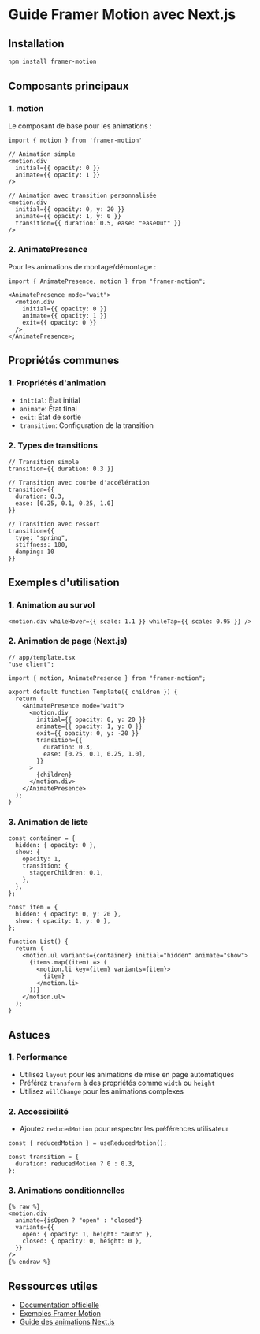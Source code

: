 # Guide Framer Motion avec Next.js

## Installation

```bash
npm install framer-motion
```

## Composants principaux

### 1. motion

Le composant de base pour les animations :

```tsx
import { motion } from 'framer-motion'

// Animation simple
<motion.div
  initial={{ opacity: 0 }}
  animate={{ opacity: 1 }}
/>

// Animation avec transition personnalisée
<motion.div
  initial={{ opacity: 0, y: 20 }}
  animate={{ opacity: 1, y: 0 }}
  transition={{ duration: 0.5, ease: "easeOut" }}
/>
```

### 2. AnimatePresence

Pour les animations de montage/démontage :

```tsx
import { AnimatePresence, motion } from "framer-motion";

<AnimatePresence mode="wait">
  <motion.div
    initial={{ opacity: 0 }}
    animate={{ opacity: 1 }}
    exit={{ opacity: 0 }}
  />
</AnimatePresence>;
```

## Propriétés communes

### 1. Propriétés d'animation

- `initial`: État initial
- `animate`: État final
- `exit`: État de sortie
- `transition`: Configuration de la transition

### 2. Types de transitions

```tsx
// Transition simple
transition={{ duration: 0.3 }}

// Transition avec courbe d'accélération
transition={{
  duration: 0.3,
  ease: [0.25, 0.1, 0.25, 1.0]
}}

// Transition avec ressort
transition={{
  type: "spring",
  stiffness: 100,
  damping: 10
}}
```

## Exemples d'utilisation

### 1. Animation au survol

```tsx
<motion.div whileHover={{ scale: 1.1 }} whileTap={{ scale: 0.95 }} />
```

### 2. Animation de page (Next.js)

```tsx
// app/template.tsx
"use client";

import { motion, AnimatePresence } from "framer-motion";

export default function Template({ children }) {
  return (
    <AnimatePresence mode="wait">
      <motion.div
        initial={{ opacity: 0, y: 20 }}
        animate={{ opacity: 1, y: 0 }}
        exit={{ opacity: 0, y: -20 }}
        transition={{
          duration: 0.3,
          ease: [0.25, 0.1, 0.25, 1.0],
        }}
      >
        {children}
      </motion.div>
    </AnimatePresence>
  );
}
```

### 3. Animation de liste

```tsx
const container = {
  hidden: { opacity: 0 },
  show: {
    opacity: 1,
    transition: {
      staggerChildren: 0.1,
    },
  },
};

const item = {
  hidden: { opacity: 0, y: 20 },
  show: { opacity: 1, y: 0 },
};

function List() {
  return (
    <motion.ul variants={container} initial="hidden" animate="show">
      {items.map((item) => (
        <motion.li key={item} variants={item}>
          {item}
        </motion.li>
      ))}
    </motion.ul>
  );
}
```

## Astuces

### 1. Performance

- Utilisez `layout` pour les animations de mise en page automatiques
- Préférez `transform` à des propriétés comme `width` ou `height`
- Utilisez `willChange` pour les animations complexes

### 2. Accessibilité

- Ajoutez `reducedMotion` pour respecter les préférences utilisateur

```tsx
const { reducedMotion } = useReducedMotion();

const transition = {
  duration: reducedMotion ? 0 : 0.3,
};
```

### 3. Animations conditionnelles

```tsx
{% raw %}
<motion.div
  animate={isOpen ? "open" : "closed"}
  variants={{
    open: { opacity: 1, height: "auto" },
    closed: { opacity: 0, height: 0 },
  }}
/>
{% endraw %}
```

## Ressources utiles

- [Documentation officielle](https://www.framer.com/motion/)
- [Exemples Framer Motion](https://www.framer.com/motion/examples/)
- [Guide des animations Next.js](https://nextjs.org/docs/app/building-your-application/routing/route-handlers#streaming)
